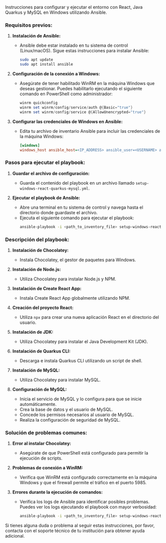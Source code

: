 Instrucciones para configurar y ejecutar el entorno con React, Java Quarkus y MySQL en Windows utilizando Ansible.

### Requisitos previos:

1. **Instalación de Ansible:**
   - Ansible debe estar instalado en tu sistema de control (Linux/macOS). Sigue estas instrucciones para instalar Ansible:
     ```sh
     sudo apt update
     sudo apt install ansible
     ```

2. **Configuración de la conexión a Windows:**
   - Asegúrate de tener habilitado WinRM en la máquina Windows que deseas gestionar. Puedes habilitarlo ejecutando el siguiente comando en PowerShell como administrador:
     ```powershell
     winrm quickconfig
     winrm set winrm/config/service/auth @{Basic="true"}
     winrm set winrm/config/service @{AllowUnencrypted="true"}
     ```

3. **Configurar las credenciales de Windows en Ansible:**
   - Edita tu archivo de inventario Ansible para incluir las credenciales de la máquina Windows:
     ```ini
     [windows]
     windows_host ansible_host=<IP_ADDRESS> ansible_user=<USERNAME> ansible_password=<PASSWORD> ansible_port=5985 ansible_connection=winrm
     ```

### Pasos para ejecutar el playbook:

1. **Guardar el archivo de configuración:**
   - Guarda el contenido del playbook en un archivo llamado `setup-windows-react-quarkus-mysql.yml`.

2. **Ejecutar el playbook de Ansible:**
   - Abre una terminal en tu sistema de control y navega hasta el directorio donde guardaste el archivo.
   - Ejecuta el siguiente comando para ejecutar el playbook:
     ```sh
     ansible-playbook -i <path_to_inventory_file> setup-windows-react-quarkus-mysql.yml
     ```

### Descripción del playbook:

1. **Instalación de Chocolatey:**
   - Instala Chocolatey, el gestor de paquetes para Windows.

2. **Instalación de Node.js:**
   - Utiliza Chocolatey para instalar Node.js y NPM.

3. **Instalación de Create React App:**
   - Instala Create React App globalmente utilizando NPM.

4. **Creación del proyecto React:**
   - Utiliza `npx` para crear una nueva aplicación React en el directorio del usuario.

5. **Instalación de JDK:**
   - Utiliza Chocolatey para instalar el Java Development Kit (JDK).

6. **Instalación de Quarkus CLI:**
   - Descarga e instala Quarkus CLI utilizando un script de shell.

7. **Instalación de MySQL:**
   - Utiliza Chocolatey para instalar MySQL.

8. **Configuración de MySQL:**
   - Inicia el servicio de MySQL y lo configura para que se inicie automáticamente.
   - Crea la base de datos y el usuario de MySQL.
   - Concede los permisos necesarios al usuario de MySQL.
   - Realiza la configuración de seguridad de MySQL.

### Solución de problemas comunes:

1. **Error al instalar Chocolatey:**
   - Asegúrate de que PowerShell está configurado para permitir la ejecución de scripts.

2. **Problemas de conexión a WinRM:**
   - Verifica que WinRM está configurado correctamente en la máquina Windows y que el firewall permite el tráfico en el puerto 5985.

3. **Errores durante la ejecución de comandos:**
   - Verifica los logs de Ansible para identificar posibles problemas. Puedes ver los logs ejecutando el playbook con mayor verbosidad:
     ```sh
     ansible-playbook -i <path_to_inventory_file> setup-windows-react-quarkus-mysql.yml -vvv
     ```

Si tienes alguna duda o problema al seguir estas instrucciones, por favor, contacta con el soporte técnico de tu institución para obtener ayuda adicional.
